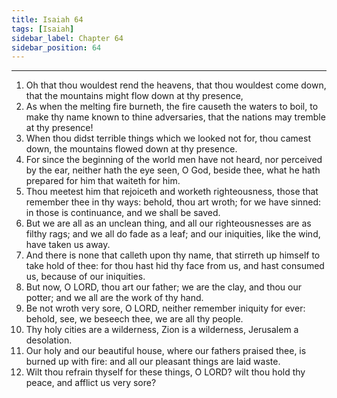 ```yaml
---
title: Isaiah 64
tags: [Isaiah]
sidebar_label: Chapter 64
sidebar_position: 64
---
```


---
1. Oh that thou wouldest rend the heavens, that thou wouldest come down, that the mountains might flow down at thy presence,
2. As when the melting fire burneth, the fire causeth the waters to boil, to make thy name known to thine adversaries, that the nations may tremble at thy presence!
3. When thou didst terrible things which we looked not for, thou camest down, the mountains flowed down at thy presence.
4. For since the beginning of the world men have not heard, nor perceived by the ear, neither hath the eye seen, O God, beside thee, what he hath prepared for him that waiteth for him.
5. Thou meetest him that rejoiceth and worketh righteousness, those that remember thee in thy ways: behold, thou art wroth; for we have sinned: in those is continuance, and we shall be saved.
6. But we are all as an unclean thing, and all our righteousnesses are as filthy rags; and we all do fade as a leaf; and our iniquities, like the wind, have taken us away.
7. And there is none that calleth upon thy name, that stirreth up himself to take hold of thee: for thou hast hid thy face from us, and hast consumed us, because of our iniquities.
8. But now, O LORD, thou art our father; we are the clay, and thou our potter; and we all are the work of thy hand.
9. Be not wroth very sore, O LORD, neither remember iniquity for ever: behold, see, we beseech thee, we are all thy people.
10. Thy holy cities are a wilderness, Zion is a wilderness, Jerusalem a desolation.
11. Our holy and our beautiful house, where our fathers praised thee, is burned up with fire: and all our pleasant things are laid waste.
12. Wilt thou refrain thyself for these things, O LORD? wilt thou hold thy peace, and afflict us very sore?